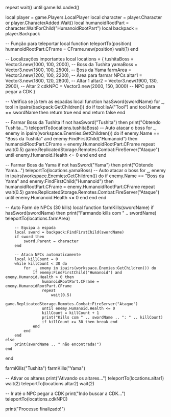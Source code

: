 repeat wait() until game:IsLoaded()

local player = game.Players.LocalPlayer
local character = player.Character or player.CharacterAdded:Wait()
local humanoidRootPart = character:WaitForChild("HumanoidRootPart")
local backpack = player.Backpack

-- Função para teleportar
local function teleportTo(position)
    humanoidRootPart.CFrame = CFrame.new(position)
    wait(1)
end

-- Localizações importantes
local locations = {
    tushitaBoss = Vector3.new(1000, 100, 2000), -- Boss da Tushita
    yamaBoss = Vector3.new(1500, 100, 2500), -- Boss da Yama
    farmArea = Vector3.new(1200, 100, 2200), -- Área para farmar NPCs
    altar1 = Vector3.new(1800, 120, 2800), -- Altar 1
    altar2 = Vector3.new(1900, 130, 2900), -- Altar 2
    cdkNPC = Vector3.new(2000, 150, 3000) -- NPC para pegar a CDK
}

-- Verifica se já tem as espadas
local function hasSword(swordName)
    for _, tool in ipairs(backpack:GetChildren()) do
        if tool:IsA("Tool") and tool.Name == swordName then
            return true
        end
    end
    return false
end

-- Farmar Boss da Tushita
if not hasSword("Tushita") then
    print("Obtendo Tushita...")
    teleportTo(locations.tushitaBoss)
    -- Auto atacar o boss
    for _, enemy in ipairs(workspace.Enemies:GetChildren()) do
        if enemy.Name == "Boss da Tushita" and enemy:FindFirstChild("Humanoid") then
            humanoidRootPart.CFrame = enemy.HumanoidRootPart.CFrame
            repeat
                wait(0.5)
                game.ReplicatedStorage.Remotes.Combat:FireServer("Ataque")
            until enemy.Humanoid.Health <= 0
        end
    end
end

-- Farmar Boss da Yama
if not hasSword("Yama") then
    print("Obtendo Yama...")
    teleportTo(locations.yamaBoss)
    -- Auto atacar o boss
    for _, enemy in ipairs(workspace.Enemies:GetChildren()) do
        if enemy.Name == "Boss da Yama" and enemy:FindFirstChild("Humanoid") then
            humanoidRootPart.CFrame = enemy.HumanoidRootPart.CFrame
            repeat
                wait(0.5)
                game.ReplicatedStorage.Remotes.Combat:FireServer("Ataque")
            until enemy.Humanoid.Health <= 0
        end
    end
end

-- Auto Farm de NPCs (30 kills)
local function farmKills(swordName)
    if hasSword(swordName) then
        print("Farmando kills com " .. swordName)
        teleportTo(locations.farmArea)
        
        -- Equipa a espada
        local sword = backpack:FindFirstChild(swordName)
        if sword then
            sword.Parent = character
        end

        -- Ataca NPCs automaticamente
        local killCount = 0
        while killCount < 30 do
            for _, enemy in ipairs(workspace.Enemies:GetChildren()) do
                if enemy:FindFirstChild("Humanoid") and enemy.Humanoid.Health > 0 then
                    humanoidRootPart.CFrame = enemy.HumanoidRootPart.CFrame
                    repeat
                        wait(0.5)
                        game.ReplicatedStorage.Remotes.Combat:FireServer("Ataque")
                    until enemy.Humanoid.Health <= 0
                    killCount = killCount + 1
                    print("Kills com " .. swordName .. ": " .. killCount)
                    if killCount >= 30 then break end
                end
            end
        end
    else
        print(swordName .. " não encontrada!")
    end
end

farmKills("Tushita")
farmKills("Yama")

-- Ativar os altares
print("Ativando os altares...")
teleportTo(locations.altar1)
wait(2)
teleportTo(locations.altar2)
wait(2)

-- Ir até o NPC pegar a CDK
print("Indo buscar a CDK...")
teleportTo(locations.cdkNPC)

print("Processo finalizado!")
